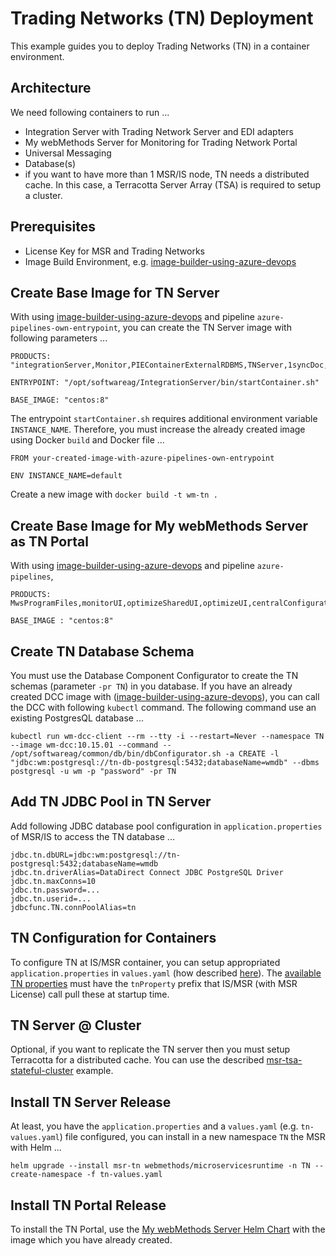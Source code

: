# Trading Networks (TN) Deployment

This example guides you to deploy Trading Networks (TN) in a container environment.

## Architecture

We need following containers to run ...

* Integration Server with Trading Network Server and EDI adapters
* My webMethods Server for Monitoring for Trading Network Portal
* Universal Messaging
* Database(s)
* if you want to have more than 1 MSR/IS node, TN needs a distributed cache. In this case, a Terracotta Server Array (TSA) is required to setup a cluster.

## Prerequisites

* License Key for MSR and Trading Networks
* Image Build Environment, e.g. [image-builder-using-azure-devops](../../../utils/image-builder-using-azure-devops/README.md)

## Create Base Image for TN Server

With using [image-builder-using-azure-devops](../../../utils/image-builder-using-azure-devops/README.md) and pipeline `azure-pipelines-own-entrypoint`, you can create the TN Server image with following parameters ...

```
PRODUCTS: "integrationServer,Monitor,PIEContainerExternalRDBMS,TNServer,1syncDoc,1sync,EDIINT,EDICore,EDIEANCOM,EDIODETTE,EDITRADACOMS,EDIUCS,EDIUNEDIFACTMisc,EDIUNEDIFACT1990,EDIUNEDIFACT1991,EDIUNEDIFACT1992,EDIUNEDIFACT1993,EDIUNEDIFACT1994,EDIUNEDIFACT1995,EDIUNEDIFACT1996,EDIUNEDIFACT1997,EDIUNEDIFACT1998,EDIUNEDIFACT1999,EDIUNEDIFACT2000,EDIUNEDIFACT2001,EDIUNEDIFACT2002,EDIUNEDIFACT2003,EDIUNEDIFACT2004,EDIUNEDIFACT2005,EDIUNEDIFACT2006,EDIUNEDIFACT2007,EDIUNEDIFACT2008,EDIUNEDIFACT2009,EDIUNEDIFACT2010,EDIUNEDIFACT2011,EbXMLCore"

ENTRYPOINT: "/opt/softwareag/IntegrationServer/bin/startContainer.sh"

BASE_IMAGE: "centos:8"
```

The entrypoint `startContainer.sh` requires additional environment variable `INSTANCE_NAME`. Therefore, you must increase the already created image using Docker `build` and Docker file ...

```
FROM your-created-image-with-azure-pipelines-own-entrypoint

ENV INSTANCE_NAME=default
```

Create a new image with `docker build -t wm-tn .`

## Create Base Image for My webMethods Server as TN Portal

With using [image-builder-using-azure-devops](../../../utils/image-builder-using-azure-devops/README.md) and pipeline `azure-pipelines`, 

```
PRODUCTS: MwsProgramFiles,monitorUI,optimizeSharedUI,optimizeUI,centralConfiguratorUI,TNPortal

BASE_IMAGE : "centos:8"
```

## Create TN Database Schema

You must use the Database Component Configurator to create the TN schemas (parameter `-pr TN`) in you database. If you have an already created DCC image with ([image-builder-using-azure-devops](../../../utils/image-builder-using-azure-devops/README.md)), you can call the DCC with following `kubectl` command. The following command use an existing PostgresQL database ...

```
kubectl run wm-dcc-client --rm --tty -i --restart=Never --namespace TN --image wm-dcc:10.15.01 --command -- /opt/softwareag/common/db/bin/dbConfigurator.sh -a CREATE -l "jdbc:wm:postgresql://tn-db-postgresql:5432;databaseName=wmdb" --dbms postgresql -u wm -p "password" -pr TN
```

## Add TN JDBC Pool in TN Server

Add following JDBC database pool configuration in `application.properties` of MSR/IS to access the TN database ...

```
jdbc.tn.dbURL=jdbc:wm:postgresql://tn-postgresql:5432;databaseName=wmdb
jdbc.tn.driverAlias=DataDirect Connect JDBC PostgreSQL Driver
jdbc.tn.maxConns=10
jdbc.tn.password=...
jdbc.tn.userid=...
jdbcfunc.TN.connPoolAlias=tn
```

## TN Configuration for Containers

To configure TN at IS/MSR container, you can setup appropriated `application.properties` in `values.yaml` (how described [here](https://documentation.softwareag.com/webmethods/trading_networks/otn10-15/webhelp/otn-webhelp/#page/otn-webhelp%2Fto-tn_4.html%23)). The [available TN properties](https://documentation.softwareag.com/webmethods/trading_networks/otn10-15/webhelp/otn-webhelp/#page/otn-webhelp%2Fto-app_tn_config_props.html%23) must have the `tnProperty` prefix that IS/MSR (with MSR License) call pull these at startup time.

## TN Server @ Cluster

Optional, if you want to replicate the TN server then you must setup Terracotta for a distributed cache. You can use the described [msr-tsa-stateful-cluster](../msr-tsa-stateful-cluster/README.md) example.

## Install TN Server Release

At least, you have the `application.properties` and a `values.yaml` (e.g. `tn-values.yaml`) file configured, you can install in a new namespace `TN` the MSR with Helm ...

```
helm upgrade --install msr-tn webmethods/microservicesruntime -n TN --create-namespace -f tn-values.yaml
```

## Install TN Portal Release

To install the TN Portal, use the [My webMethods Server Helm Chart](../../../mywebmethodsserver/helm/README.md) with the image which you have already created.
